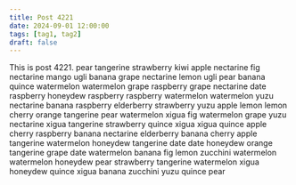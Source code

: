 ```yaml
---
title: Post 4221
date: 2024-09-01 12:00:00
tags: [tag1, tag2]
draft: false
---
```

This is post 4221.
pear
tangerine
strawberry
kiwi
apple
nectarine
fig
nectarine
mango
ugli
banana
grape
nectarine
lemon
ugli
pear
banana
quince
watermelon
watermelon
grape
raspberry
grape
nectarine
date
raspberry
honeydew
raspberry
raspberry
watermelon
watermelon
yuzu
nectarine
banana
raspberry
elderberry
strawberry
yuzu
apple
lemon
lemon
cherry
orange
tangerine
pear
watermelon
xigua
fig
watermelon
grape
yuzu
nectarine
xigua
tangerine
strawberry
quince
xigua
xigua
quince
apple
cherry
raspberry
banana
nectarine
elderberry
banana
cherry
apple
tangerine
watermelon
honeydew
tangerine
date
date
honeydew
orange
tangerine
grape
date
watermelon
banana
fig
lemon
zucchini
watermelon
watermelon
honeydew
pear
strawberry
tangerine
watermelon
xigua
honeydew
quince
xigua
banana
zucchini
yuzu
quince
pear
